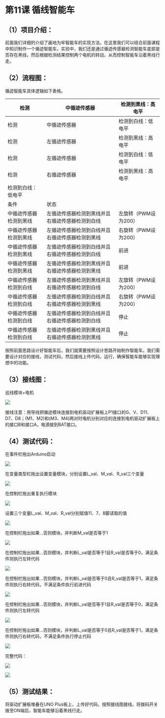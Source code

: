 



# 第11课 循线智能车

## （1）项目介绍：

前面我们详细的介绍了画地为牢智能车的实现方法。在这里我们可以结合前面课程中知识制作一个循迹智能车。实验中，我们还是通过循迹传感器检测智能车底部是否存在黑线，然后根据检测结果控制两个电机的转动，从而控制智能车沿着黑线行走。

## （2）流程图：

循迹智能车具体逻辑如下表格。


|检测|中循迹传感器|检测到黑线：高电平|
|-|-|-|
|检测|中循迹传感器|检测到白线：低电平|
|检测|左循迹传感器|检测到黑线：高电平|
|检测|左循迹传感器|检测到白线：低电平|
|检测|右循迹传感器|检测到黑线：高电平|
|检测到白线：低电平|
|条件|状态|
|中循迹传感器检测到黑线|左循迹传感器检测到黑线并且右循迹传感器检测到白线|左旋转（PWM设为200）|
|中循迹传感器检测到黑线|左循迹传感器检测到白线并且右循迹传感器检测到黑线|右旋转（PWM设为200）|
|中循迹传感器检测到黑线|左循迹传感器检测到白线并且右循迹传感器检测到白线|前进|
|中循迹传感器检测到黑线|左循迹传感器检测到黑线并且右循迹传感器检测到黑线|前进|
|中循迹传感器检测到白线|左循迹传感器检测到黑线并且右循迹传感器检测到白线|左旋转（PWM设为200）|
|中循迹传感器检测到白线|左循迹传感器检测到白线并且右循迹传感器检测到黑线|右旋转（PWM设为200）|
|中循迹传感器检测到白线|左循迹传感器检测到白线并且右循迹传感器检测到白线|停止|
|中循迹传感器检测到白线|左循迹传感器检测到黑线并且右循迹传感器检测到黑线|停止|




按照前面思路设计好智能车后，我们就需要按照设计思路开始制作智能车。我们需要设计对应的接线，测试代码，然后接线上传代码，运行，确保智能车能够实现理想中的功能。

## （3）接线图：

巡线模块+电机

![](../../media/f1832e8772558b07eb4bd54400ba1b16.png)

接线注意：用导线把循迹模块连接到电机驱动扩展板上P1接口的G、V、D11、D7、D8；(M1、M2)和(M3、M4)两对时电机分别对应的连接到电机驱动扩展板上的接口B和接口A，电源接到BAT接口。

## （4）测试代码：

在事件栏拖出Arduino启动

![](../../media/b638318eafab837df9c41ade16cbacbb.png)

在变量类型栏拖出设置变量模块，分别设置L_val、M_val、R_val三个变量

![](../../media/195f18331177afd2ea7f6b7abc8dece8.png)

在控制栏拖出重复执行模块

![](../../media/82327e6d0560067bda416fc3b1965829.png)

设置三个变量L_val、M_val、R_val分别赋值11、7、8脚读取的值

![](../../media/92f61254359ed9500361824d1e251e5a.png)

在控制栏拖出如果...否则模块，并判断M_val是否等于1

![](../../media/b5c7236b24909a2d053ba75da3d0c23e.png)

在控制栏拖出如果...否则模块，并判断L_val是否等于1且R_val是否等于0，满足条件则执行左转代码

![](../../media/4debbf3d3589006f44ae297cac03238f.png)

在控制栏拖出如果...否则模块，并判断L_val是否等于0且R_val是否等于1，满足条件则执行右转代码，不满足条件执行前进代码

![](../../media/8a35e844dca8d9e893b52bc6b17c5166.png)

在控制栏拖出如果...否则模块，并判断L_val是否等于1且R_val是否等于0，满足条件则执行左转代码

![](../../media/4debbf3d3589006f44ae297cac03238f.png)

在控制栏拖出如果...否则模块，并判断L_val是否等于0且R_val是否等于1，满足条件则执行右转代码，不满足条件执行停止代码

![](../../media/b8ca23f39540f8c1b05d83197bab8536.png)

完整代码：

![](../../media/c45dc8c9a737580a1fcc8e8c08dd6768.png)

![](../../media/c2e4f2c5e850ad5c7f212a512cdc5be3.png)

## （5）测试结果：

将驱动扩展板堆叠在UNO Plus板上，上传好代码，按照接线图接线，将拨码开关拨至ON端后，智能车能够沿着黑线行走。

